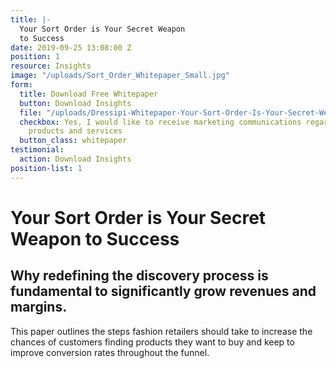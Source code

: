 ```yaml
---
title: |-
  Your Sort Order is Your Secret Weapon
  to Success
date: 2019-09-25 13:08:00 Z
position: 1
resource: Insights
image: "/uploads/Sort_Order_Whitepaper_Small.jpg"
form:
  title: Download Free Whitepaper
  button: Download Insights
  file: "/uploads/Dressipi-Whitepaper-Your-Sort-Order-Is-Your-Secret-Weapon-To-Success-5e4ec9.pdf"
  checkbox: Yes, I would like to receive marketing communications regarding Dressipi
    products and services
  button_class: whitepaper
testimonial:
  action: Download Insights
position-list: 1
---
```


# Your Sort Order is Your Secret Weapon to Success

## Why redefining the discovery process is fundamental to significantly grow revenues and margins.

This paper outlines the steps fashion retailers should take to increase the chances of customers finding products they want to buy and keep to improve conversion rates throughout the funnel.